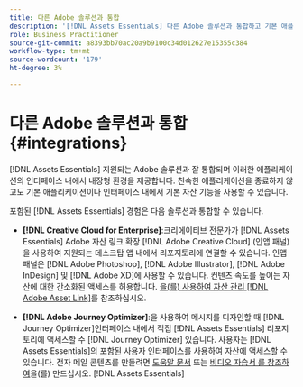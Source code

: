 ```yaml
---
title: 다른 Adobe 솔루션과 통합
description: '[!DNL Assets Essentials] 다른 Adobe 솔루션과 통합하고 기본 애플리케이션 내에서 내장 경험을 제공합니다.'
role: Business Practitioner
source-git-commit: a8393bb70ac20a9b9100c34d012627e15355c384
workflow-type: tm+mt
source-wordcount: '179'
ht-degree: 3%

---
```



# 다른 Adobe 솔루션과 통합 {#integrations}

[!DNL Assets Essentials] 지원되는 Adobe 솔루션과 잘 통합되며 이러한 애플리케이션의 인터페이스 내에서 내장형 환경을 제공합니다. 친숙한 애플리케이션을 종료하지 않고도 기본 애플리케이션이나 인터페이스 내에서 기본 자산 기능을 사용할 수 있습니다.

포함된 [!DNL Assets Essentials] 경험은 다음 솔루션과 통합할 수 있습니다.

* **[!DNL Creative Cloud for Enterprise]**:크리에이티브 전문가가  [!DNL Assets Essentials] Adobe 자산 링크 확장 [!DNL Adobe Creative Cloud] (인앱 패널)을 사용하여 지원되는  [ ](https://www.adobe.com/kr/creativecloud/business/enterprise/adobe-asset-link.html) 데스크탑 앱 내에서 리포지토리에 연결할 수 있습니다. 인앱 패널은 [!DNL Adobe Photoshop], [!DNL Adobe Illustrator], [!DNL Adobe InDesign] 및 [!DNL Adobe XD]에 사용할 수 있습니다. 컨텐츠 속도를 높이는 자산에 대한 간소화된 액세스를 허용합니다. [을(를) 사용하여 자산 관리 [!DNL Adobe Asset Link]](https://helpx.adobe.com/enterprise/admin-guide.html/enterprise/using/manage-assets-using-adobe-asset-link.ug.html)를 참조하십시오.

* **[!DNL Adobe Journey Optimizer]**:을 사용하여 메시지를 디자인할 때  [!DNL Journey Optimizer]인터페이스 내에서 직접  [!DNL Assets Essentials] 리포지토리에 액세스할 수  [!DNL Journey Optimizer] 있습니다. 사용자는 [!DNL Assets Essentials]의 포함된 사용자 인터페이스를 사용하여 자산에 액세스할 수 있습니다. 전자 메일 콘텐츠를 만들려면 [도움말 문서](https://experienceleague.adobe.com/docs/journey-optimizer/using/create-messages/assets-essentials.html) 또는 [비디오 자습서 를 참조하여](https://experienceleague.adobe.com/docs/journey-optimizer-learn/tutorials/create-messages/create-email-content-with-the-message-editor.html)을(를) 만드십시오. [!DNL Assets Essentials] 

<!-- TBD: Hiding this link till GA. Do not even include the beta mention as discussed with Greg. Beta is done with customers selected by the Accounts team. It is not an open Beta program. At GA, document this.

* **[[!DNL Adobe Workfront]](https://www.workfront.com/)**: This integration will be made available in the future.

* **[[!DNL Adobe Studio]]**: This integration will be made available in the future.
-->
